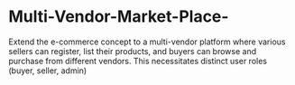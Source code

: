 # Multi-Vendor-Market-Place-
Extend the e-commerce concept to a multi-vendor platform where various sellers  can register, list their products, and buyers can browse and purchase from different vendors. This necessitates distinct user roles (buyer, seller, admin)
